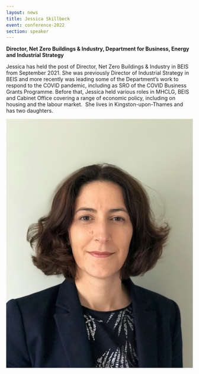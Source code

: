 ```yaml
---
layout: news
title: Jessica Skillbeck
event: conference-2022
section: speaker
---
```

**Director, Net Zero Buildings & Industry, Department for Business, Energy and Industrial Strategy** 

Jessica has held the post of Director, Net Zero Buildings & Industry in BEIS from September 2021.   She was previously Director of Industrial Strategy in BEIS and more recently was leading some of the Department’s work to respond to the COVID pandemic, including as SRO of the COVID Business Grants Programme. Before that, Jessica held various roles in MHCLG, BEIS and Cabinet Office covering a range of economic policy, including on housing and the labour market.  She lives in Kingston-upon-Thames and has two daughters. 

![](/assets/images/uploads/jessica.jpg)
